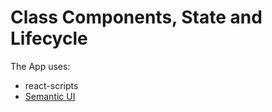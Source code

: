 # Class Components, State and Lifecycle

The App uses:

- react-scripts
- [Semantic UI](https://semantic-ui.com/)